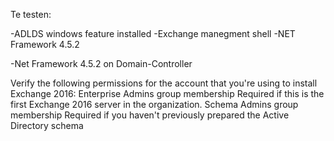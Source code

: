 Te testen:

-ADLDS windows feature installed
-Exchange manegment shell
-NET Framework 4.5.2

-Net Framework 4.5.2 on Domain-Controller

Verify the following permissions for the account that you're using to install Exchange 2016:
Enterprise Admins group membership   Required if this is the first Exchange 2016 server in the organization.
Schema Admins group membership   Required if you haven't previously prepared the Active Directory schema
